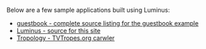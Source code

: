Below are a few sample applications built using Luminus:

* [guestbook - complete source listing for the guestbook example](https://github.com/yogthos/guestbook)
* [Luminus - source for this site](https://github.com/yogthos/luminus)
* [Tropology -  TVTropes.org carwler](https://github.com/ricardojmendez/tropology)
